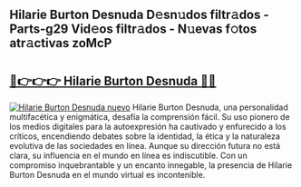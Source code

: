 ## Hilarie Burton Desnuda D𝚎sn𝚞dos filtr𝚊dos - Parts-g29 Vid𝚎os filtr𝚊dos - N𝚞evas f𝚘tos atr𝚊ctivas zoMcP

# <h2><a href="http://mb4119j.tromn.icu/?c=Hilarie+Burton+Desnuda">🔗👉👉👉 Hilarie Burton Desnuda 🔗🔗</a></h2>

[![Hilarie Burton Desnuda nuevo](https://i.imgur.com/pEAQMta.gif)](http://mb4119j.tromn.icu/?c=Hilarie+Burton+Desnuda)
Hilarie Burton Desnuda, una personalidad multifacética y enigmática, desafía la comprensión fácil. Su uso pionero de los medios digitales para la autoexpresión ha cautivado y enfurecido a los críticos, encendiendo debates sobre la identidad, la ética y la naturaleza evolutiva de las sociedades en línea. Aunque su dirección futura no está clara, su influencia en el mundo en línea es indiscutible. Con un compromiso inquebrantable y un encanto innegable, la presencia de Hilarie Burton Desnuda en el mundo virtual es incontenible.
